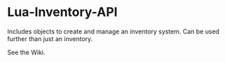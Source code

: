 # Lua-Inventory-API
Includes objects to create and manage an inventory system. Can be used further than just an inventory.

See the Wiki.
